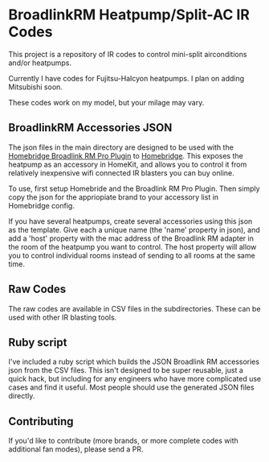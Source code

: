# BroadlinkRM Heatpump/Split-AC IR Codes

This project is a repository of IR codes to control mini-split airconditions and/or heatpumps.

Currently I have codes for Fujitsu-Halcyon heatpumps. I plan on adding Mitsubishi soon. 

These codes work on my model, but your milage may vary.

## BroadlinkRM Accessories JSON

The json files in the main directory are designed to be used with the [Homebridge Broadlink RM Pro Plugin](https://github.com/kiwi-cam/homebridge-broadlink-rm#readme) to [Homebridge](https://homebridge.io). This exposes the heatpump as an accessory in HomeKit, and allows you to control it from relatively inexpensive wifi connected IR blasters you can buy online.

To use, first setup Homebride and the Broadlink RM Pro Plugin. Then simply copy the json for the appriopiate brand to your accessory list in Homebridge config.

If you have several heatpumps, create several accessories using this json as the template. Give each a unique name (the 'name' property in json), and add a 'host' property with the mac address of the Broadlink RM adapter in the room of the heatpump you want to control. The host property will allow you to control individual rooms instead of sending to all rooms at the same time.

## Raw Codes

The raw codes are available in CSV files in the subdirectories. These can be used with other IR blasting tools.

## Ruby script

I've included a ruby script which builds the JSON Broadlink RM accessories json from the CSV files. This isn't designed to be super reusable, just a quick hack, but including for any engineers who have more complicated use cases and find it useful. Most people should use the generated JSON files directly.

## Contributing

If you'd like to contribute (more brands, or more complete codes with additional fan modes), please send a PR.

